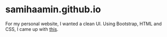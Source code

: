 # samihaamin.github.io

For my personal website, I wanted a clean UI. Using Bootstrap, HTML and CSS, I came up with [this](http://samihaamin.me). 
